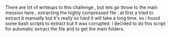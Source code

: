 There are lot of writeups to this challenge , but lets go throw to the main mession here..
extracting the highly compressed file :
at first a tried to extract it manually but it's really so hard it will take a long time.
so i found some bash scripts to extract but it was corrupted.
i decided to do this script for automatic extract the file and to get the main folders. 
